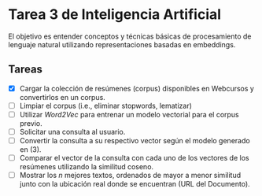 # Tarea 3 de Inteligencia Artificial

El objetivo es entender conceptos y técnicas básicas de procesamiento de lenguaje natural
utilizando representaciones basadas en embeddings.

## Tareas

- [x] Cargar la colección de resúmenes (corpus) disponibles en Webcursos y convertirlos en un corpus.
- [ ] Limpiar el corpus (i.e., eliminar stopwords, lematizar)
- [ ] Utilizar _Word2Vec_ para entrenar un modelo vectorial para el corpus previo.
- [ ] Solicitar una consulta al usuario.
- [ ] Convertir la consulta a su respectivo vector según el modelo generado en (3).
- [ ] Comparar el vector de la consulta con cada uno de los vectores de los resúmenes utilizando la similitud coseno.
- [ ] Mostrar los _n_ mejores textos, ordenados de mayor a menor similitud junto con la ubicación real donde se encuentran (URL del Documento).
